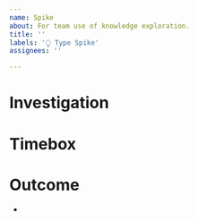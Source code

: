 ```yaml
---
name: Spike
about: For team use of knowledge exploration.
title: ''
labels: '⧬ Type Spike'
assignees: ''

---
```


# Investigation

<!-- Please outline requirements and ideas here -->



# Timebox



# Outcome

- 
